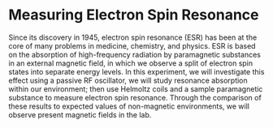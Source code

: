 # Measuring Electron Spin Resonance
Since its discovery in 1945, electron spin resonance (ESR) has been at the core of many problems in medicine, chemistry, and physics. ESR is based on the absorption of high-frequency radiation by paramagnetic substances in an external magnetic field, in which we observe a split of electron spin states into separate energy levels.
In this experiment, we will investigate this effect using a passive RF oscillator, we will study resonance absorption within our environment; then use Helmoltz coils and a sample paramagnetic substance to measure electron spin resonance. Through the comparison of these results to expected values of non-magnetic environments, we will observe present magnetic fields in the lab.
